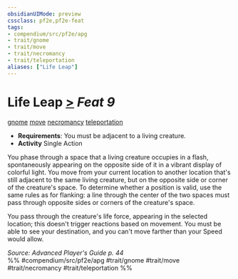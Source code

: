 ```yaml
---
obsidianUIMode: preview
cssclass: pf2e,pf2e-feat
tags:
- compendium/src/pf2e/apg
- trait/gnome
- trait/move
- trait/necromancy
- trait/teleportation
aliases: ["Life Leap"]
---
```

# Life Leap  [>](../../Rules/core-rulebook/chapter-9-playing-the-game.md#Actions "Single Action") *Feat 9*  
[gnome](../../Rules/traits/gnome.md)  [move](../../Rules/traits/move.md)  [necromancy](../../Rules/traits/necromancy.md)  [teleportation](../../Rules/traits/teleportation.md)  

- **Requirements**: You must be adjacent to a living creature.
- **Activity** Single Action

You phase through a space that a living creature occupies in a flash, spontaneously appearing on the opposite side of it in a vibrant display of colorful light. You move from your current location to another location that's still adjacent to the same living creature, but on the opposite side or corner of the creature's space. To determine whether a position is valid, use the same rules as for flanking: a line through the center of the two spaces must pass through opposite sides or corners of the creature's space.

You pass through the creature's life force, appearing in the selected location; this doesn't trigger reactions based on movement. You must be able to see your destination, and you can't move farther than your Speed would allow.

*Source: Advanced Player's Guide p. 44*  
%% #compendium/src/pf2e/apg #trait/gnome #trait/move #trait/necromancy #trait/teleportation %%